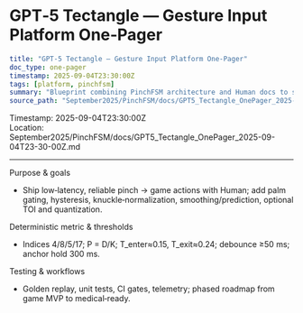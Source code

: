 GPT‑5 Tectangle — Gesture Input Platform One‑Pager
=================================================

```yaml
title: "GPT‑5 Tectangle — Gesture Input Platform One‑Pager"
doc_type: one-pager
timestamp: 2025-09-04T23:30:00Z
tags: [platform, pinchfsm]
summary: "Blueprint combining PinchFSM architecture and Human docs to ship reliable pinch input now and evolve toward medical‑grade use."
source_path: "September2025/PinchFSM/docs/GPT5_Tectangle_OnePager_2025-09-04T23-30-00Z.md"
```

Timestamp: 2025-09-04T23:30:00Z  
Location: September2025/PinchFSM/docs/GPT5_Tectangle_OnePager_2025-09-04T23-30-00Z.md

---

Purpose & goals

- Ship low‑latency, reliable pinch → game actions with Human; add palm gating, hysteresis, knuckle‑normalization, smoothing/prediction, optional TOI and quantization.

Deterministic metric & thresholds

- Indices 4/8/5/17; P = D/K; T_enter≈0.15, T_exit≈0.24; debounce ≥50 ms; anchor hold 300 ms.

Testing & workflows

- Golden replay, unit tests, CI gates, telemetry; phased roadmap from game MVP to medical‑ready.
